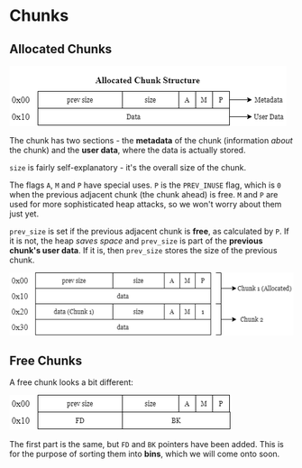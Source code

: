 # Chunks

## Allocated Chunks

![](../../../.gitbook/assets/image%20%289%29.png)

The chunk has two sections - the **metadata** of the chunk \(information _about_ the chunk\) and the **user data**, where the data is actually stored.

`size` is fairly self-explanatory - it's the overall size of the chunk.

The flags `A`, `M` and `P` have special uses. `P` is the `PREV_INUSE` flag, which is `0` when the previous adjacent chunk \(the chunk ahead\) is free. `M` and `P` are used for more sophisticated heap attacks, so we won't worry about them just yet.

`prev_size` is set if the previous adjacent chunk is **free**, as calculated by `P`. If it is not, the heap _saves space_ and `prev_size` is part of the **previous chunk's user data**. If it is, then `prev_size` stores the size of the previous chunk.

![](../../../.gitbook/assets/image%20%2813%29.png)

## Free Chunks

A free chunk looks a bit different:

![](../../../.gitbook/assets/image%20%2816%29.png)

The first part is the same, but `FD` and `BK` pointers have been added. This is for the purpose of sorting them into **bins**, which we will come onto soon.

